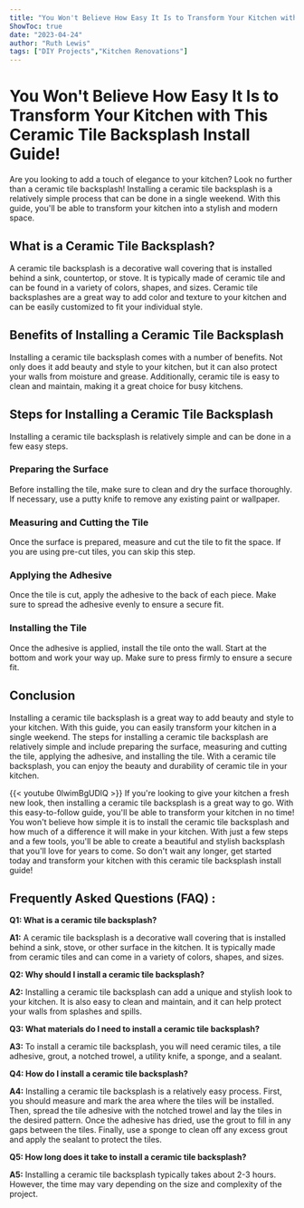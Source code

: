 ```yaml
---
title: "You Won't Believe How Easy It Is to Transform Your Kitchen with This Ceramic Tile Backsplash Install Guide!"
ShowToc: true 
date: "2023-04-24"
author: "Ruth Lewis" 
tags: ["DIY Projects","Kitchen Renovations"]
---
```

# You Won't Believe How Easy It Is to Transform Your Kitchen with This Ceramic Tile Backsplash Install Guide!

Are you looking to add a touch of elegance to your kitchen? Look no further than a ceramic tile backsplash! Installing a ceramic tile backsplash is a relatively simple process that can be done in a single weekend. With this guide, you'll be able to transform your kitchen into a stylish and modern space.

## What is a Ceramic Tile Backsplash?

A ceramic tile backsplash is a decorative wall covering that is installed behind a sink, countertop, or stove. It is typically made of ceramic tile and can be found in a variety of colors, shapes, and sizes. Ceramic tile backsplashes are a great way to add color and texture to your kitchen and can be easily customized to fit your individual style.

## Benefits of Installing a Ceramic Tile Backsplash

Installing a ceramic tile backsplash comes with a number of benefits. Not only does it add beauty and style to your kitchen, but it can also protect your walls from moisture and grease. Additionally, ceramic tile is easy to clean and maintain, making it a great choice for busy kitchens.

## Steps for Installing a Ceramic Tile Backsplash

Installing a ceramic tile backsplash is relatively simple and can be done in a few easy steps.

### Preparing the Surface

Before installing the tile, make sure to clean and dry the surface thoroughly. If necessary, use a putty knife to remove any existing paint or wallpaper.

### Measuring and Cutting the Tile

Once the surface is prepared, measure and cut the tile to fit the space. If you are using pre-cut tiles, you can skip this step.

### Applying the Adhesive

Once the tile is cut, apply the adhesive to the back of each piece. Make sure to spread the adhesive evenly to ensure a secure fit.

### Installing the Tile

Once the adhesive is applied, install the tile onto the wall. Start at the bottom and work your way up. Make sure to press firmly to ensure a secure fit.

## Conclusion

Installing a ceramic tile backsplash is a great way to add beauty and style to your kitchen. With this guide, you can easily transform your kitchen in a single weekend. The steps for installing a ceramic tile backsplash are relatively simple and include preparing the surface, measuring and cutting the tile, applying the adhesive, and installing the tile. With a ceramic tile backsplash, you can enjoy the beauty and durability of ceramic tile in your kitchen.

{{< youtube 0lwimBgUDlQ >}} 
If you're looking to give your kitchen a fresh new look, then installing a ceramic tile backsplash is a great way to go. With this easy-to-follow guide, you'll be able to transform your kitchen in no time! You won't believe how simple it is to install the ceramic tile backsplash and how much of a difference it will make in your kitchen. With just a few steps and a few tools, you'll be able to create a beautiful and stylish backsplash that you'll love for years to come. So don't wait any longer, get started today and transform your kitchen with this ceramic tile backsplash install guide!

## Frequently Asked Questions (FAQ) :
**Q1: What is a ceramic tile backsplash?**

**A1:** A ceramic tile backsplash is a decorative wall covering that is installed behind a sink, stove, or other surface in the kitchen. It is typically made from ceramic tiles and can come in a variety of colors, shapes, and sizes.

**Q2: Why should I install a ceramic tile backsplash?**

**A2:** Installing a ceramic tile backsplash can add a unique and stylish look to your kitchen. It is also easy to clean and maintain, and it can help protect your walls from splashes and spills.

**Q3: What materials do I need to install a ceramic tile backsplash?**

**A3:** To install a ceramic tile backsplash, you will need ceramic tiles, a tile adhesive, grout, a notched trowel, a utility knife, a sponge, and a sealant.

**Q4: How do I install a ceramic tile backsplash?**

**A4:** Installing a ceramic tile backsplash is a relatively easy process. First, you should measure and mark the area where the tiles will be installed. Then, spread the tile adhesive with the notched trowel and lay the tiles in the desired pattern. Once the adhesive has dried, use the grout to fill in any gaps between the tiles. Finally, use a sponge to clean off any excess grout and apply the sealant to protect the tiles.

**Q5: How long does it take to install a ceramic tile backsplash?**

**A5:** Installing a ceramic tile backsplash typically takes about 2-3 hours. However, the time may vary depending on the size and complexity of the project.





